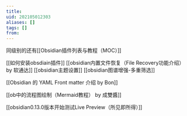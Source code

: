 ```yaml
---
title: 
uid: 202105012303
aliases: []
tags: []
from: 
---
```

同级别的还有[[Obsidian插件列表与教程（MOC）]]

[[如何安装obsdiain插件]]
[[obsidian内置文件恢复（File Recovery功能介绍） by 软通达]]
[[obsidian主题设置]]
[[obsidian图谱增强-多重筛选]]

[[Obsidian 的 YAML Front matter 介绍 by Bon]]

[[ob中的流程图绘制（Mermaid教程） by 成雙醬]]

[[obsidian0.13.0版本开始测试Live Preview（所见即所得）]]